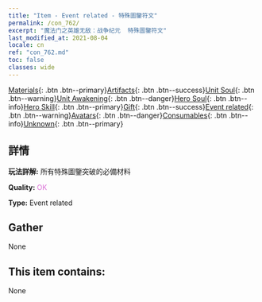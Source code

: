 ```yaml
---
title: "Item - Event related - 特殊圖鑒符文"
permalink: /con_762/
excerpt: "魔法门之英雄无敌：战争纪元  特殊圖鑒符文"
last_modified_at: 2021-08-04
locale: cn
ref: "con_762.md"
toc: false
classes: wide
---
```

 [Materials](/ItemsCN/){: .btn .btn--primary}[Artifacts](/ItemsCN/Artifacts/){: .btn .btn--success}[Unit Soul](/ItemsCN/UnitSoul/){: .btn .btn--warning}[Unit Awakening](/ItemsCN/UnitAwakening/){: .btn .btn--danger}[Hero Soul](/ItemsCN/HeroSoul/){: .btn .btn--info}[Hero Skill](/ItemsCN/HeroSkill/){: .btn .btn--primary}[Gift](/ItemsCN/Gift/){: .btn .btn--success}[Event related](/ItemsCN/Events/){: .btn .btn--warning}[Avatars](/ItemsCN/Avatars/){: .btn .btn--danger}[Consumables](/ItemsCN/Consumables/){: .btn .btn--info}[Unknown](/ItemsCN/Unknown/){: .btn .btn--primary}

## 詳情
 **玩法詳解:** 所有特殊圖鑒突破的必備材料

 **Quality:** <span style="color: #DA70D6">OK</span>

 **Type:** Event related

## Gather

  None

## This item contains:

  None

